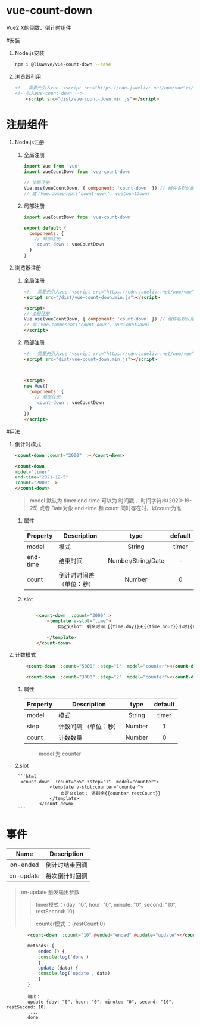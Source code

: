 # vue-count-down

Vue2.X的倒数、倒计时组件 

#安装

1. Node.js安装

    ```bash
    npm i @liuwave/vue-count-down --save
    ```
2. 浏览器引用

    ```html
    <!-- 需要先引入vue：<script src="https://cdn.jsdelivr.net/npm/vue"></script> -->
    <!--引入vue-count-down -->
        <script src="dist/vue-count-down.min.js"></script>

    ```

# 注册组件
1. Node.js注册

    1. 全局注册

        ```javascript
        import Vue from 'vue'
        import vueCountDown from 'vue-count-down'

        // 全局注册
        Vue.use(vueCountDown, { component: 'count-down' }) // 组件名默认是：count-down
        // 或：Vue.component('count-down', vueCountDown)
        ```
    2. 局部注册

        ```javascript
        import vueCountDown from 'vue-count-down'

        export default {
          components: {
            // 局部注册
            'count-down': vueCountDown
          }
        }
        ```
2. 浏览器注册

    1. 全局注册

        ```html
        <!-- 需要先引入vue：<script src="https://cdn.jsdelivr.net/npm/vue"></script> -->
        <script src="/dist/vue-count-down.min.js"></script>

        <script>
        // 全局注册
        Vue.use(vueCountDown, { component: 'count-down' }) // 组件名默认是：count-down
        // 或：Vue.component('count-down', vueCountDown)
        </script>
        ```
    2. 局部注册

        ```html
        <!-- 需要先引入vue：<script src="https://cdn.jsdelivr.net/npm/vue"></script> -->
        <script src="dist/vue-count-down.min.js"></script>
        

        
        <script>
        new Vue({
          components: {
            // 局部注册
            'count-down': vueCountDown
          }
        })
        </script>
        ```
       
#用法

1. 倒计时模式

    ```html
    <count-down :count="2000"  ></count-down>
    
    ```
    
    ```html
    <count-down 
    model="timer"
    end-time="2021-12-5"
    :count="2000"  >
    </count-down>
    ```
    > model 默认为 timer 
    > end-time 可以为 时间戳 、时间字符串(2020-19-25) 或者 Date对象
    > end-time 和 count 同时存在时，以count为准

   1. 属性
   
        | Property | Description                    |  type   | default |
        | -------- | ------------------------------ | :-----: | :-----: |
        | model    | 模式                            | String  |    timer    |
        | end-time | 结束时间                        | Number/String/Date  |    -    |
        | count    | 倒计时时间差（单位：秒）         | Number  |    0    |
    
   2. slot
   
    ```html
    
            <count-down  :count="3000" >
                <template v-slot="time">
                    自定义slot: 剩余时间 {{time.day}}天{{time.hour}}小时{{time.minute}}分{{time.second}}秒。。 总剩余秒数：{{time.restSecond}}
    
                </template>
            </count-down>
     ```
2. 计数模式

    ```html
        <count-down  :count="5000" :step="1"  model="counter"></count-down>
    
        <count-down  :count="3000" :step="2"  model="counter"></count-down>
    
    ```
    
    1. 属性
    
        | Property      | Description                    |  type   | default |
        | ------------- | ------------------------------ | :-----: | :-----: |
        | model         | 模式                           | String  |    timer    |
        | step          | 计数间隔 （单位：秒）             | Number  |    1    |
        | count         | 计数数量         | Number  |    0    |
    
        > model 为 counter
    
    2.slot
    
        ```html
         <count-down  :count="55" :step="1"  model="counter">
                    <template v-slot:counter="counter">
                        自定义slot： 还剩余{{counter.restCount}}
                    </template>
                </count-down>
        ```
        
# 事件

|  Name | Description                                          |
| :-----------: | ---------------------------------------------------- |
|    on-ended   | 倒计时结束回调                                       |
| on-update  | 每次倒计时回调                                       |
    
> on-update 触发输出参数 
>> timer模式：{day: "0", hour: "0", minute: "0", second: "10", restSecond: 10}
>
>> counter模式 ：{restCount:0}
>


``` html
        <count-down  :count="10" @ended="ended" @update="update"></count-down>
```
``` javascript
        methods: {
            ended () {
            console.log('done')
            },
            update (data) {
            console.log('update', data)
            }
        }
```
```
        输出：
        update {day: "0", hour: "0", minute: "0", second: "10", restSecond: 10}
        ....
        done
```

